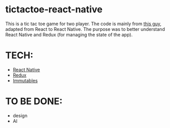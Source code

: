 # tictactoe-react-native

This is a tic tac toe game for two player. The code is mainly from [this guy](https://github.com/belfz/tic-tac-react), adapted from React to React Native. The purpose was to better understand React Native and Redux (for managing the state of the app).

# TECH:
* [React Native](https://facebook.github.io/react-native/)
* [Redux](http://redux.js.org/)
* [Immutables](https://facebook.github.io/immutable-js/docs/#/)

# TO BE DONE:
* design
* AI
